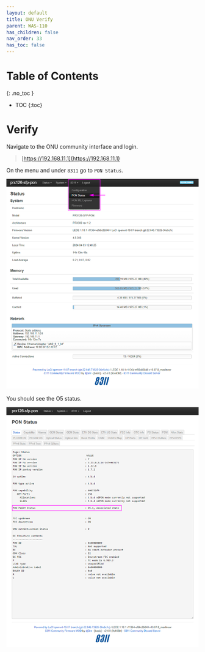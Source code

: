 ```yaml
---
layout: default 
title: ONU Verify
parent: WAS-110
has_children: false
nav_order: 33
has_toc: false
---
```


# Table of Contents
{: .no_toc }

- TOC
{:toc}

# Verify

Navigate to the ONU community interface and login.

> [https://192.168.11.1](https://192.168.11.1)

On the menu and under `8311` go to `PON Status`.

![image](https://raw.githubusercontent.com/akhamar/orange-xgs-pon/main/assets/images/was-110/WAS-110-community-olt-check-01.png)

You should see the O5 status.

![image](https://raw.githubusercontent.com/akhamar/orange-xgs-pon/main/assets/images/was-110/WAS-110-community-olt-check-02.png)
